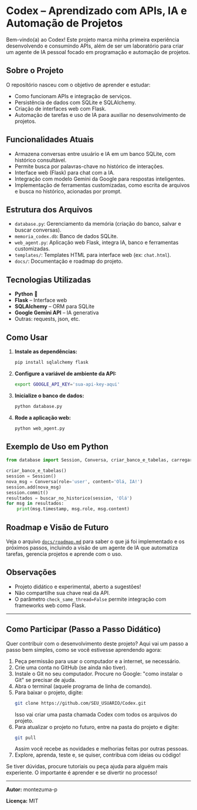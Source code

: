 # Codex – Aprendizado com APIs, IA e Automação de Projetos

Bem-vindo(a) ao Codex! Este projeto marca minha primeira experiência desenvolvendo e consumindo APIs, além de ser um laboratório para criar um agente de IA pessoal focado em programação e automação de projetos.

## Sobre o Projeto
O repositório nasceu com o objetivo de aprender e estudar:
- Como funcionam APIs e integração de serviços.
- Persistência de dados com SQLite e SQLAlchemy.
- Criação de interfaces web com Flask.
- Automação de tarefas e uso de IA para auxiliar no desenvolvimento de projetos.

## Funcionalidades Atuais
- Armazena conversas entre usuário e IA em um banco SQLite, com histórico consultável.
- Permite busca por palavras-chave no histórico de interações.
- Interface web (Flask) para chat com a IA.
- Integração com modelo Gemini da Google para respostas inteligentes.
- Implementação de ferramentas customizadas, como escrita de arquivos e busca no histórico, acionadas por prompt.

## Estrutura dos Arquivos
- `database.py`: Gerenciamento da memória (criação do banco, salvar e buscar conversas).
- `memoria_codex.db`: Banco de dados SQLite.
- `web_agent.py`: Aplicação web Flask, integra IA, banco e ferramentas customizadas.
- `templates/`: Templates HTML para interface web (ex: `chat.html`).
- `docs/`: Documentação e roadmap do projeto.

## Tecnologias Utilizadas
- **Python** 🐍
- **Flask** – Interface web
- **SQLAlchemy** – ORM para SQLite
- **Google Gemini API** – IA generativa
- Outras: requests, json, etc.

## Como Usar
1. **Instale as dependências:**
   ```bash
   pip install sqlalchemy flask
   ```
2. **Configure a variável de ambiente da API:**
   ```bash
   export GOOGLE_API_KEY='sua-api-key-aqui'
   ```
3. **Inicialize o banco de dados:**
   ```bash
   python database.py
   ```
4. **Rode a aplicação web:**
   ```bash
   python web_agent.py
   ```

## Exemplo de Uso em Python
```python
from database import Session, Conversa, criar_banco_e_tabelas, carregar_historico, buscar_no_historico

criar_banco_e_tabelas()
session = Session()
nova_msg = Conversa(role='user', content='Olá, IA!')
session.add(nova_msg)
session.commit()
resultados = buscar_no_historico(session, 'Olá')
for msg in resultados:
    print(msg.timestamp, msg.role, msg.content)
```

## Roadmap e Visão de Futuro
Veja o arquivo [`docs/roadmap.md`](docs/roadmap.md) para saber o que já foi implementado e os próximos passos, incluindo a visão de um agente de IA que automatiza tarefas, gerencia projetos e aprende com o uso.

## Observações
- Projeto didático e experimental, aberto a sugestões!
- Não compartilhe sua chave real da API.
- O parâmetro `check_same_thread=False` permite integração com frameworks web como Flask.

---

## Como Participar (Passo a Passo Didático)

Quer contribuir com o desenvolvimento deste projeto? Aqui vai um passo a passo bem simples, como se você estivesse aprendendo agora:

1. Peça permissão para usar o computador e a internet, se necessário.
2. Crie uma conta no GitHub (se ainda não tiver).
3. Instale o Git no seu computador. Procure no Google: "como instalar o Git" se precisar de ajuda.
4. Abra o terminal (aquele programa de linha de comando).
5. Para baixar o projeto, digite:
   ```bash
   git clone https://github.com/SEU_USUARIO/Codex.git
   ```
   Isso vai criar uma pasta chamada Codex com todos os arquivos do projeto.
6. Para atualizar o projeto no futuro, entre na pasta do projeto e digite:
   ```bash
   git pull
   ```
   Assim você recebe as novidades e melhorias feitas por outras pessoas.
7. Explore, aprenda, teste e, se quiser, contribua com ideias ou código!

Se tiver dúvidas, procure tutoriais ou peça ajuda para alguém mais experiente. O importante é aprender e se divertir no processo!

---

**Autor:** montezuma-p

**Licença:** MIT
